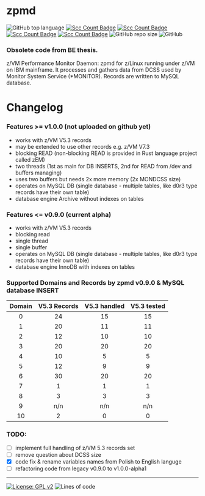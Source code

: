 # zpmd
![GitHub top language](https://img.shields.io/github/languages/top/pak-center/zpmd?style=plastic)
[![Scc Count Badge](https://sloc.xyz/github/pak-center/zpmd/)](https://github.com/pak-center/zpmd/)
[![Scc Count Badge](https://sloc.xyz/github/pak-center/zpmd/?category=code)](https://github.com/pak-center/zpmd/)
[![Scc Count Badge](https://sloc.xyz/github/pak-center/zpmd/?category=comments)](https://github.com/pak-center/zpmd/)
[![Scc Count Badge](https://sloc.xyz/github/pak-center/zpmd/?category=blanks)](https://github.com/pak-center/zpmd/)
![GitHub repo size](https://img.shields.io/github/repo-size/pak-center/zpmd?style=plastic)
![GitHub](https://img.shields.io/github/license/pak-center/zpmd?style=plastic)

### Obsolete code from BE thesis.

z/VM Performance Monitor Daemon: zpmd for z/Linux running under z/VM on IBM mainframe. It processes and gathers data from DCSS used by Monitor System Service (*MONITOR). Records are written to MySQL database. 

# Changelog

### Features >= v1.0.0 (not uploaded on github yet)

- works with z/VM V5.3 records
- may be extended to use other records e.g. z/VM V7.3
- blocking READ (non-blocking READ is provided in Rust language project called zEM)
- two threads (1st as main for DB INSERTS, 2nd for READ from /dev and buffers managing)
- uses two buffers but needs 2x more memory (2x MONDCSS size)
- operates on MySQL DB (single database - multiple tables, like d0r3 type records have their own table)
- database engine Archive without indexes on tables

### Features <= v0.9.0 (current alpha)

- works with z/VM V5.3 records
- blocking read
- single thread
- single buffer
- operates on MySQL DB (single database - multiple tables, like d0r3 type records have their own table)
- database engine InnoDB with indexes on tables

### Supported Domains and Records by zpmd v0.9.0 & MySQL database INSERT

| Domain | V5.3 Records | V5.3 handled | V5.3 tested |
| :---: | :---: | :---: | :---: |
| 0 | 24 | 15 | 15 |
| 1 | 20 | 11 | 11 |
| 2 | 12 | 10 | 10 |
| 3 | 20 | 20 | 20 |
| 4 | 10 | 5 | 5 |
| 5 | 12 | 9 | 9 |
| 6 | 30 | 20 | 20 |
| 7 | 1 | 1 | 1 |
| 8 | 3 | 3 | 3 |
| 9 | n/n | n/n | n/n |
| 10 | 2 | 0 | 0 |

### TODO:

- [ ] implement full handling of z/VM 5.3 records set 
- [ ] remove question about DCSS size
- [X] code fix & rename variables names from Polish to English languge
- [ ] refactoring code from legacy v0.9.0 to v1.0.0-alpha1

---

[![License: GPL v2](https://img.shields.io/badge/License-GPL_v2-blue.svg)](https://www.gnu.org/licenses/old-licenses/gpl-2.0.en.html)
![Lines of code](https://img.shields.io/tokei/lines/github/pak-center/zpmd?label=total%20lines%20of%20code&style=plastic)
